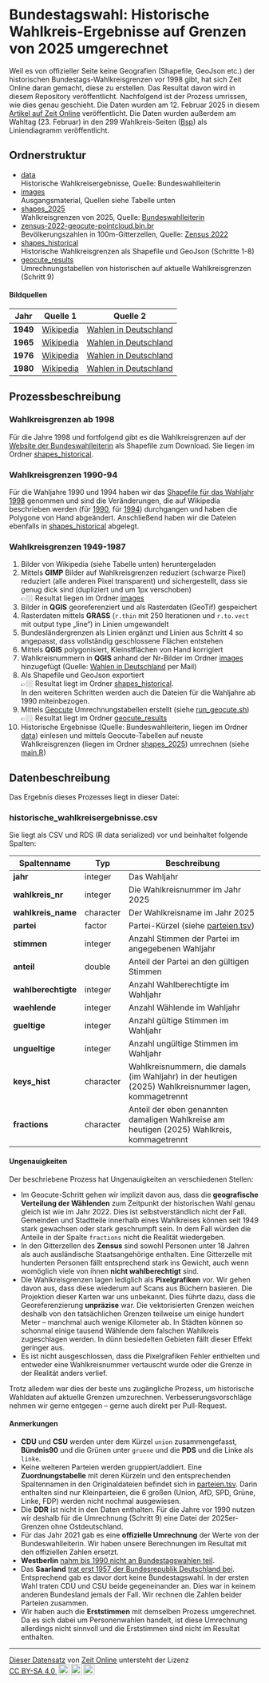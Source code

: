 # Bundestagswahl: Historische Wahlkreis-Ergebnisse auf Grenzen von 2025 umgerechnet

Weil es von offizieller Seite keine Geografien (Shapefile, GeoJson etc.) der historischen Bundestags-Wahlkreisgrenzen vor 1998 gibt, hat sich Zeit Online daran gemacht, diese zu erstellen. Das Resultat davon wird in diesem Repository veröffentlicht. Nachfolgend ist der Prozess umrissen, wie dies genau geschieht. Die Daten wurden am 12. Februar 2025 in diesem [Artikel auf Zeit Online](https://www.zeit.de/politik/deutschland/2025-02/historische-bundestagswahlergebnisse-wahlkreise-1949) veröffentlicht. Die Daten wurden außerdem am Wahltag (23. Februar) in den 299 Wahlkreis-Seiten ([Bsp](https://www.zeit.de/politik/deutschland/bundestagswahl-2025/wahlergebnis-wahlkreis-uckermark-barnim-1-live)) als Liniendiagramm veröffentlicht.

## Ordnerstruktur

- [data](./data)\
Historische Wahlkreisergebnisse, Quelle: Bundeswahlleiterin
- [images](./images)\
Ausgangsmaterial, Quellen siehe Tabelle unten
- [shapes_2025](./shapes_2025)\
Wahlkreisgrenzen von 2025, Quelle: [Bundeswahlleiterin](https://www.bundeswahlleiterin.de/bundestagswahlen/2025/wahlkreiseinteilung/downloads.html)
- [zensus-2022-geocute-pointcloud.bin.br](./zensus-2022-geocute-pointcloud.bin.br)\
Bevölkerungszahlen in 100m-Gitterzellen, Quelle: [Zensus 2022](https://www.zensus2022.de/DE/Ergebnisse-des-Zensus/gitterzellen.html)
- [shapes_historical](./shapes_historical)\
Historische Wahlkreisgrenzen als Shapefile und GeoJson (Schritte 1-8)
- [geocute_results](./geocute_results)\
Umrechnungstabellen von historischen auf aktuelle Wahlkreisgrenzen (Schritt 9)

#### Bildquellen

 **Jahr** | **Quelle 1** | **Quelle 2**          
----------|--------------|-----------------------
 **1949** | [Wikipedia](https://de.wikipedia.org/wiki/Bundestagswahl_1949#/media/Datei:Bundestagswahl_1949_-_Ergebnisse_Wahlkreise.png)    | [Wahlen in Deutschland](https://www.wahlen-in-deutschland.de/buKarte1949.htm) 
 **1965** | [Wikipedia](https://de.wikipedia.org/wiki/Bundestagswahl_1965#/media/Datei:Bundestagswahl_1965_-_Ergebnisse_Wahlkreise.png)    | [Wahlen in Deutschland](https://www.wahlen-in-deutschland.de/buKarte1965.htm) 
 **1976** | [Wikipedia](https://de.wikipedia.org/wiki/Bundestagswahl_1976#/media/Datei:Bundestagswahl_1976_-_Ergebnisse_Wahlkreise.png)    | [Wahlen in Deutschland](https://www.wahlen-in-deutschland.de/buKarte1976.htm) 
 **1980** | [Wikipedia](https://de.wikipedia.org/wiki/Bundestagswahl_1980#/media/Datei:Bundestagswahl_1980_-_Ergebnisse_Wahlkreise.png)    | [Wahlen in Deutschland](https://www.wahlen-in-deutschland.de/buKarte1980.htm)

## Prozessbeschreibung

### Wahlkreisgrenzen ab 1998

Für die Jahre 1998 und fortfolgend gibt es die Wahlkreisgrenzen auf der [Website der Bundeswahlleiterin](https://www.bundeswahlleiterin.de/bundeswahlleiter.html) als Shapefile zum Download. Sie liegen im Ordner [shapes_historical](./shapes_historical).

### Wahlkreisgrenzen 1990-94

Für die Wahljahre 1990 und 1994 haben wir das [Shapefile für das Wahljahr 1998](./shapes_historical/wkr1998.shp) genommen und sind die Veränderungen, die auf Wikipedia beschrieben werden (für [1990](https://de.wikipedia.org/wiki/Liste_der_Bundestagswahlkreise_1994), für [1994](https://de.wikipedia.org/wiki/Liste_der_Bundestagswahlkreise_1998)) durchgangen und haben die Polygone von Hand abgeändert. Anschließend haben wir die Dateien ebenfalls in [shapes_historical](./shapes_historical) abgelegt.

### Wahlkreisgrenzen 1949-1987

1. Bilder von Wikipedia (siehe Tabelle unten) heruntergeladen
2. Mittels **GIMP** Bilder auf Wahlkreisgrenzen reduziert (schwarze Pixel) reduziert (alle anderen Pixel transparent) und sichergestellt, dass sie genug dick sind (dupliziert und um 1px verschoben)\
👉🏼 Resultat liegen im Ordner [images](./images)
3. Bilder in **QGIS** georeferenziert und als Rasterdaten (GeoTif) gespeichert
4. Rasterdaten mittels **GRASS** (`r.thin` mit 250 Iterationen und `r.to.vect` mit output type „line“) in Linien umgewandelt
5. Bundesländergrenzen als Linien ergänzt und Linien aus Schritt 4 so angepasst, dass vollständig geschlossene Flächen entstehen
6. Mittels **QGIS** polygonisiert, Kleinstflächen von Hand korrigiert
7. Wahlkreisnummern in **QGIS** anhand der Nr-Bilder im Ordner [images](./images) hinzugefügt (Quelle: [Wahlen in Deutschland](https://www.wahlen-in-deutschland.de/) per Mail)
8. Als Shapefile und GeoJson exportiert\
👉🏼 Resultat liegt im Ordner [shapes_historical](./shapes_historical). \
In den weiteren Schritten werden auch die Dateien für die Wahljahre ab 1990 miteinbezogen.
9. Mittels [Geocute](https://github.com/MichaelKreil/geocute) Umrechnungstabellen erstellt (siehe [run_geocute.sh](./run_geocute.sh))\
👉🏼 Resultat liegt im Ordner [geocute_results](./geocute_results)
10. Historische Ergebnisse (Quelle: Bundeswahlleiterin, liegen im Ordner [data](./data)) einlesen und mittels Geocute-Tabellen auf neuste Wahlkreisgrenzen (liegen im Ordner [shapes_2025](./shapes_2025)) umrechnen (siehe [main.R](./main.R))

## Datenbeschreibung

Das Ergebnis dieses Prozesses liegt in dieser Datei:

### historische_wahlkreisergebnisse.csv

Sie liegt als CSV und RDS (R data serialized) vor und beinhaltet folgende Spalten:

 **Spaltenname**     | **Typ**   | **Beschreibung**                                                                        
---------------------|-----------|-----------------------------------------------------------------------------------------
 **jahr**            | integer   | Das Wahljahr                                                                            
 **wahlkreis_nr**    | integer   | Die Wahlkreisnummer im Jahr 2025                                                        
 **wahlkreis_name**  | character | Der Wahlkreisname im Jahr 2025                                                          
 **partei**          | factor    | Partei-Kürzel (siehe [parteien.tsv](./parteien.tsv))                                                             
 **stimmen**         | integer   | Anzahl Stimmen der Partei im angegebenen Wahljahr                                       
 **anteil**          | double    | Anteil der Partei an den gültigen Stimmen                                               
 **wahlberechtigte** | integer   | Anzahl Wahlberechtigte im Wahljahr                                                      
 **waehlende**       | integer   | Anzahl Wählende im Wahljahr                                                             
 **gueltige**        | integer   | Anzahl gültige Stimmen im Wahljahr                                                      
 **ungueltige**      | integer   | Anzahl ungültige Stimmen im Wahljahr                                                    
 **keys_hist**       | character | Wahlkreisnummern, die damals (im Wahljahr) in der heutigen (2025) Wahlkreisnummer lagen, kommagetrennt
 **fractions**       | character | Anteil der eben genannten damaligen Wahlkreise am heutigen (2025) Wahlkreis, kommagetrennt

#### Ungenauigkeiten

Der beschriebene Prozess hat Ungenauigkeiten an verschiedenen Stellen:

- Im Geocute-Schritt gehen wir implizit davon aus, dass die **geografische Verteilung der Wählenden** zum Zeitpunkt der historischen Wahl genau gleich ist wie im Jahr 2022. Dies ist selbstverständlich nicht der Fall. Gemeinden und Stadtteile innerhalb eines Wahlkreises können seit 1949 stark gewachsen oder stark geschrumpft sein. In dem Fall würden die Anteile in der Spalte `fractions` nicht die Realität wiedergeben.
- In den Gitterzellen des **Zensus** sind sowohl Personen unter 18 Jahren als auch ausländische Staatsangehörige enthalten. Eine Gitterzelle mit hunderten Personen fällt entsprechend stark ins Gewicht, auch wenn womöglich viele von ihnen **nicht wahlberechtigt** sind.
- Die Wahlkreisgrenzen lagen lediglich als **Pixelgrafiken** vor. Wir gehen davon aus, dass diese wiederum auf Scans aus Büchern basieren. Die Projektion dieser Karten war uns unbekannt. Dies führte dazu, dass die Georeferenzierung **unpräzise** war. Die vektorisierten Grenzen weichen deshalb von den tatsächlichen Grenzen teilweise um einige hundert Meter – manchmal auch wenige Kilometer ab. In Städten können so schonmal einige tausend Wählende dem falschen Wahlkreis zugeschlagen werden. In dünn besiedelten Gebieten fällt dieser Effekt geringer aus.
- Es ist nicht ausgeschlossen, dass die Pixelgrafiken Fehler enthielten und entweder eine Wahlkreisnummer vertauscht wurde oder die Grenze in der Realität anders verlief.

Trotz alledem war dies der beste uns zugängliche Prozess, um historische Wahldaten auf aktuelle Grenzen umzurechnen. Verbesserungsvorschläge nehmen wir gerne entgegen – gerne auch direkt per Pull-Request.


#### Anmerkungen

- **CDU** und **CSU** werden unter dem Kürzel `union` zusammengefasst, **Bündnis90** und die Grünen unter `gruene` und die **PDS** und die Linke als `linke`. 
- Keine weiteren Parteien werden gruppiert/addiert. Eine **Zuordnungstabelle** mit deren Kürzeln und den entsprechenden Spaltennamen in den Originaldateien befindet sich in [parteien.tsv](./parteien.tsv). Darin enthalten sind nur Kleinparteien, die 6 großen (Union, AfD, SPD, Grüne, Linke, FDP) werden nicht nochmal ausgewiesen.
- Die **DDR** ist nicht in den Daten enthalten. Für die Jahre vor 1990 nutzen wir deshalb für die Umrechnung (Schritt 9) eine Datei der 2025er-Grenzen ohne Ostdeutschland.
- Für das Jahr 2021 gab es eine **offizielle Umrechnung** der Werte von der Bundeswahlleiterin. Wir haben unsere Berechnungen im Resultat mit den offiziellen Zahlen ersetzt.
- **Westberlin** [nahm bis 1990 nicht an Bundestagswahlen teil](https://de.wikipedia.org/wiki/Berliner_Bundestagsabgeordneter).
- Das **Saarland** [trat erst 1957 der Bundesrepublik Deutschland bei](https://de.wikipedia.org/wiki/Saarland_1947_bis_1956). Entsprechend gab es davor dort keine Bundestagswahl. In der ersten Wahl traten CDU und CSU beide gegeneinander an. Dies war in keinem anderen Bundesland jemals der Fall. Wir rechnen die Zahlen beider Parteien zusammen.
- Wir haben auch die **Erststimmen** mit demselben Prozess umgerechnet. Da es sich dabei um Personenwahlen handelt, ist diese Umrechnung allerdings nicht sinnvoll und die Erststimmen sind nicht im Resultat enthalten.

---

<p xmlns:cc="http://creativecommons.org/ns#" xmlns:dct="http://purl.org/dc/terms/"><a property="dct:title" rel="cc:attributionURL" href="https://github.com/ZeitOnline/zg-bundestagswahl-2025-gemeinde-daten">Dieser Datensatz</a> von <a rel="cc:attributionURL dct:creator" property="cc:attributionName" href="https://www.zeit.de/daten-und-visualisierung">Zeit Online</a> untersteht der Lizenz <a href="https://creativecommons.org/licenses/by-sa/4.0/?ref=chooser-v1" target="_blank" rel="license noopener noreferrer" style="display:inline-block;">CC BY-SA 4.0 <img style="height:22px!important;margin-left:3px;vertical-align:text-bottom;" src="https://mirrors.creativecommons.org/presskit/icons/cc.svg?ref=chooser-v1" alt=""><img style="height:22px!important;margin-left:3px;vertical-align:text-bottom;" src="https://mirrors.creativecommons.org/presskit/icons/by.svg?ref=chooser-v1" alt=""><img style="height:22px!important;margin-left:3px;vertical-align:text-bottom;" src="https://mirrors.creativecommons.org/presskit/icons/sa.svg?ref=chooser-v1" alt=""></a></p> 

